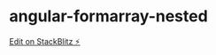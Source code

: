 # angular-formarray-nested

[Edit on StackBlitz ⚡️](https://stackblitz.com/edit/angular-formarray-nested)
